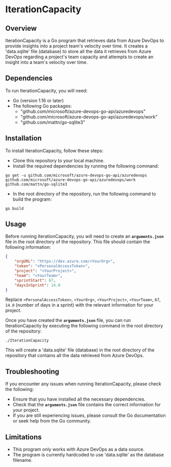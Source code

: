 # IterationCapacity

## Overview

IterationCapacity is a Go program that retrieves data from Azure DevOps to provide insights into a project team's velocity over time. It creates a 'data.sqlite' file (database) to store all the data it retrieves from Azure DevOps regarding a project's team capacity and attempts to create an insight into a team's velocity over time.

## Dependencies

To run IterationCapacity, you will need:

- Go (version 1.16 or later)
- The following Go packages:
  - "github.com/microsoft/azure-devops-go-api/azuredevops"
  - "github.com/microsoft/azure-devops-go-api/azuredevops/work"
  - "github.com/mattn/go-sqlite3"

## Installation

To install IterationCapacity, follow these steps:

- Clone this repository to your local machine.
- Install the required dependencies by running the following command:

```golang
go get -u github.com/microsoft/azure-devops-go-api/azuredevops github.com/microsoft/azure-devops-go-api/azuredevops/work github.com/mattn/go-sqlite3
```

- In the root directory of the repository, run the following command to build the program:

```golang
go build
```

## Usage

Before running IterationCapacity, you will need to create an **`arguments.json`** file in the root directory of the repository. This file should contain the following information:

```json
{
	"orgURL": "https://dev.azure.com/<YourOrg>",
	"token": "<PersonalAccessToken>",
	"project": "<YourProject>",
	"team": "<YourTeam>",
	"sprintStart": 67,
	"daysInSprint": 14.0
}
```

Replace `<PersonalAccessToken>`, `<YourOrg>`, `<YourProject>`, `<YourTeam>`, `67`, `14.0` (number of days in a sprint) with the relevant information for your project.

Once you have created the **`arguments.json`** file, you can run IterationCapacity by executing the following command in the root directory of the repository:

```cmdshell
./IterationCapacity
```

This will create a 'data.sqlite' file (database) in the root directory of the repository that contains all the data retrieved from Azure DevOps.

## Troubleshooting

If you encounter any issues when running IterationCapacity, please check the following:

- Ensure that you have installed all the necessary dependencies.
- Check that the **`arguments.json`** file contains the correct information for your project.
- If you are still experiencing issues, please consult the Go documentation or seek help from the Go community.

## Limitations

- This program only works with Azure DevOps as a data source.
- The program is currently hardcoded to use 'data.sqlite' as the database filename.
